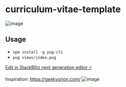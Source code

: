 # curriculum-vitae-template

![image](https://github.com/user-attachments/assets/8c878685-b83e-46bc-9735-f885ffa4ba4a)

## Usage 
- `npm install -g pug-cli`
- `pug views/index.pug`


[Edit in StackBlitz next generation editor ⚡️](https://stackblitz.com/~/github.com/matefs/curriculum-vitae-template)

Inspiration:
https://geekyorion.com/
![image](https://github.com/user-attachments/assets/49062e17-b339-4d51-86ad-734033bf5211)
